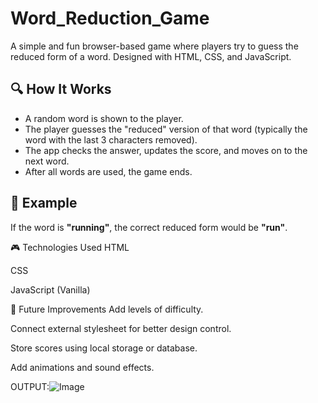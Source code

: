 # Word_Reduction_Game
A simple and fun browser-based game where players try to guess the reduced form of a word. Designed with HTML, CSS, and JavaScript.

## 🔍 How It Works

- A random word is shown to the player.
- The player guesses the "reduced" version of that word (typically the word with the last 3 characters removed).
- The app checks the answer, updates the score, and moves on to the next word.
- After all words are used, the game ends.

## 🧠 Example

If the word is **"running"**, the correct reduced form would be **"run"**.

🎮 Technologies Used
HTML

CSS

JavaScript (Vanilla)

🚀 Future Improvements
Add levels of difficulty.

Connect external stylesheet for better design control.

Store scores using local storage or database.

Add animations and sound effects.



OUTPUT:![Image](https://github.com/user-attachments/assets/a7a2d8e0-6841-4257-b746-7a46bd986849)
